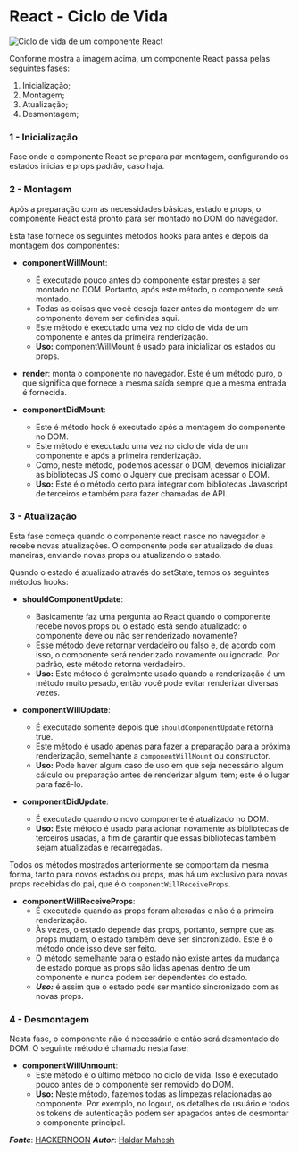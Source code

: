 # React - Ciclo de Vida

![Ciclo de vida de um componente React](https://hackernoon.com/hn-images/1*sn-ftowp0_VVRbeUAFECMA.png)

Conforme mostra a imagem acima, um componente React passa pelas seguintes fases:
 1.  Inicialização;
 2.  Montagem;
 3.  Atualização;
 4.  Desmontagem;
 
 ### 1 - Inicialização
Fase onde o componente React se prepara par montagem, configurando os estados inicias e props padrão, caso haja.


### 2 - Montagem
Após a preparação com as necessidades básicas, estado e props, o componente React está pronto para ser montado no DOM do navegador.

 Esta fase fornece os seguintes métodos hooks para antes e depois da montagem dos componentes:
 - **componentWillMount**: 
	 - É executado pouco antes do componente estar prestes a ser montado no DOM. Portanto, após este método, o componente será montado.  
	 - Todas as coisas que você deseja fazer antes da montagem de um componente devem ser definidas aqui.
	 - Este método é executado uma vez no ciclo de vida de um componente e antes da primeira renderização.
	 - **Uso:** componentWillMount é usado para inicializar os estados ou props.
	 
 - **render**: monta o componente no navegador. Este é um método puro, o que significa que fornece a mesma saída sempre que a mesma entrada é fornecida.
 
 - **componentDidMount**:
	 -  Este é método hook é executado após a montagem do componente no DOM.  
    -  Este método é executado uma vez no ciclo de vida de um componente e após a primeira renderização.  
    - Como, neste método, podemos acessar o DOM, devemos inicializar as bibliotecas JS como o Jquery que precisam acessar o DOM.  
     - **Uso:** Este é o método certo para integrar com bibliotecas Javascript de terceiros e também para fazer chamadas de API.
 
 
### 3 - Atualização
Esta fase começa quando o componente react nasce no navegador e recebe novas atualizações. O componente pode ser atualizado de duas maneiras, enviando novas props ou atualizando o estado.  

Quando o estado é atualizado através do setState, temos os seguintes métodos hooks:

 - **shouldComponentUpdate**: 
	 - Basicamente faz uma pergunta ao React quando o componente recebe novos props ou o estado está sendo atualizado: o componente deve ou não ser renderizado novamente?
	 - Esse método deve retornar verdadeiro ou falso e, de acordo com isso, o componente será renderizado novamente ou ignorado. Por padrão, este método retorna verdadeiro.
	 - **Uso:** Este método é geralmente usado quando a renderização é um método muito pesado, então você pode evitar renderizar diversas vezes.
 - **componentWillUpdate**: 
	 - É executado somente depois que `shouldComponentUpdate` retorna true.
	 -  Este método é usado apenas para fazer a preparação para a próxima renderização, semelhante a `componentWillMount` ou constructor.  
	- **Uso:** Pode haver algum caso de uso em que seja necessário algum cálculo ou preparação antes de renderizar algum item; este é o lugar para fazê-lo.
	
- **componentDidUpdate**:
	-  É executado quando o novo componente é atualizado no DOM.
	-  **Uso:** Este método é usado para acionar novamente as bibliotecas de terceiros usadas, a fim de garantir que essas bibliotecas também sejam atualizadas e recarregadas.

Todos os métodos mostrados anteriormente se comportam da mesma forma, tanto para novos estados ou props, mas há um exclusivo para novas props recebidas do pai, que é o `componentWillReceiveProps`.

 - **componentWillReceiveProps**:
	 - É executado quando as props foram alteradas e não é a primeira renderização.
	 -  Às vezes, o estado depende das props, portanto, sempre que as props mudam, o estado também deve ser sincronizado. Este é o método onde isso deve ser feito.  
	 -  O método semelhante para o estado não existe antes da mudança de estado porque as props são lidas apenas dentro de um componente e nunca podem ser dependentes do estado.  
	 - **_Uso:_** é assim que o estado pode ser mantido sincronizado com as novas props.
	
	
### 4 - Desmontagem
Nesta fase, o componente não é necessário e então será desmontado do DOM. O seguinte método é chamado nesta fase:
 - **componentWillUnmount**:
	  - Este método é o último método no ciclo de vida. Isso é executado pouco antes de o componente ser removido do DOM. 
	 - **Uso:** Neste método, fazemos todas as limpezas relacionadas ao componente. Por exemplo, no logout, os detalhes do usuário e todos os tokens de autenticação podem ser apagados antes de desmontar o componente principal.
	 
**_Fonte_**: [HACKERNOON](https://hackernoon.com/reactjs-component-lifecycle-methods-a-deep-dive-38275d9d13c0)
**_Autor_**: [Haldar Mahesh](https://hackernoon.com/u/haldar.mahesh)
